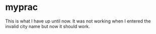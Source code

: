 # myprac
This is what I have up until now.
It was not working  when I entered the invalid city name but now  it should work.
